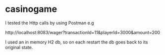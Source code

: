 # casinogame

I tested the Http calls by using Postman e.g 

http://localhost:8083/wager?transactionId=11&playerId=3000&amount=200

I used an in memory H2 db, so on each restart the db goes back to its original state.

